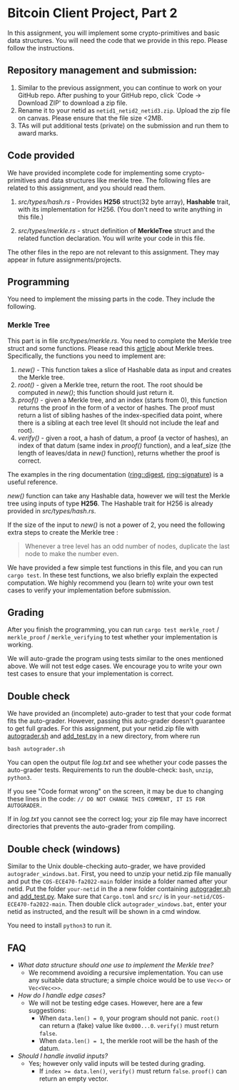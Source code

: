 # Bitcoin Client Project, Part 2
In this assignment, you will implement some crypto-primitives and basic data structures. You will need the code that we provide in this repo. Please follow the instructions.

## Repository management and submission:
1. Similar to the previous assignment, you can continue to work on your GitHub repo. After pushing to your GitHub repo, click `Code -> Download ZIP' to download a zip file.
2. Rename it to your netid as `netid1_netid2_netid3.zip`. Upload the zip file on canvas. Please ensure that the file size <2MB.
3. TAs will put additional tests (private) on the submission and run them to award marks.

## Code provided
We have provided incomplete code for implementing some crypto-primitives and data structures like merkle tree. The following files are related to this assignment, and you should read them.
1. _src/types/hash.rs_ - Provides __H256__ struct(32 byte array),  __Hashable__ trait, with its implementation for H256. (You don't need to write anything in this file.)

2. _src/types/merkle.rs_ - struct definition of **MerkleTree** struct and the related function declaration. You will write your code in this file.

The other files in the repo are not relevant to this assignment. They may appear in future assignments/projects.

## Programming
You need to implement the missing parts in the code. They include the following.

### Merkle Tree
This part is in file *src/types/merkle.rs*. You need to complete the Merkle tree struct and some functions. Please read this [article](https://nakamoto.com/merkle-trees/) about Merkle trees. Specifically, the functions you need to implement are:
1. *new()* - This function takes a slice of Hashable data as input and creates the Merkle tree. 
2. *root()* - given a Merkle tree, return the root. The root should be computed in *new()*; this function should just return it.
3. *proof()* - given a Merkle tree, and an index (starts from 0), this function returns the proof in the form of a vector of hashes. The proof must return a list of sibling hashes of the index-specified data point, where there is a sibling at each tree level (It should not include the leaf and root). 
4. *verify()* - given a root, a hash of datum, a proof (a vector of hashes), an index of that datum (same index in *proof()* function), and a leaf_size (the length of leaves/data in *new()* function), returns whether the proof is correct.

The examples in the ring documentation ([ring::digest](https://docs.rs/ring/0.5.3/ring/digest/fn.digest.html), [ring:;signature](https://docs.rs/ring/0.16.20/ring/signature/index.html)) is a useful reference.

*new()* function can take any Hashable data, however we will test the Merkle tree using inputs of type **H256**. The Hashable trait for H256 is already provided in *src/types/hash.rs*.

If the size of the input to *new()* is not a power of 2, you need the following extra steps to create the Merkle tree :
> Whenever a tree level has an odd number of nodes, duplicate the last node to make the number even.

We have provided a few simple test functions in this file, and you can run `cargo test`. In these test functions, we also briefly explain the expected computation. 
We highly recommend you (learn to) write your own test cases to verify your implementation before submission.
## Grading

After you finish the programming, you can run `cargo test merkle_root` / `merkle_proof` / `merkle_verifying` to test whether your implementation is working.

We will auto-grade the program using tests similar to the ones mentioned above. We will not test edge cases. We encourage you to write your own test cases to ensure that your implementation is correct.

## Double check
We have provided an (incomplete) auto-grader to test that your code format fits the auto-grader. However, passing this auto-grader doesn't guarantee to get full grades. For this assignment, put your netid.zip file with [autograder.sh](autograder.sh) and [add_test.py](add_test.py) in a new directory, from where run
```
bash autograder.sh
```
You can open the output file _log.txt_ and see whether your code passes the auto-grader tests. Requirements to run the double-check: `bash`, `unzip`, `python3`.

If you see "Code format wrong" on the screen, it may be due to changing these lines in the code: `// DO NOT CHANGE THIS COMMENT, IT IS FOR AUTOGRADER.`

If in _log.txt_ you cannot see the correct log; your zip file may have incorrect directories that prevents the auto-grader from compiling.

## Double check (windows)
Similar to the Unix double-checking auto-grader, we have provided `autograder_windows.bat`. First, you need to unzip your netid.zip file manually and put the `COS-ECE470-fa2022-main` folder inside a folder named after your netid. Put the folder `your-netid` in the a new folder containing [autograder.sh](autograder.sh) and [add_test.py](add_test.py). Make sure that `Cargo.toml` and `src/` is in `your-netid/COS-ECE470-fa2022-main`. Then double click `autograder_windows.bat`, enter your netid as instructed, and the result will be shown in a cmd window.

You need to install `python3` to run it.

## FAQ

- *What data structure should one use to implement the Merkle tree?* 
    - We recommend avoiding a recursive implementation. You can use any suitable data structure; a simple choice would be to use `Vec<>` or `Vec<Vec<>>`.
- *How do I handle edge cases?* 
     - We will not be testing edge cases. However, here are a few suggestions:
         - When `data.len() = 0`, your program should not panic. `root()` can return a (fake) value like `0x000...0`. `verify()` must return `false`.
         - When `data.len() = 1`, the merkle root will be the hash of the datum.
- *Should I handle invalid inputs?* 
     - Yes; however only valid inputs will be tested during grading.
         - If `index >= data.len()`, `verify()` must return `false`.  `proof()` can return an empty vector.
